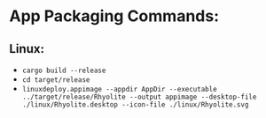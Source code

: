 # App Packaging Commands:

## Linux:

- `cargo build --release`
- `cd target/release`
- `linuxdeploy.appimage --appdir AppDir --executable ../target/release/Rhyolite --output appimage --desktop-file ./linux/Rhyolite.desktop --icon-file ./linux/Rhyolite.svg`